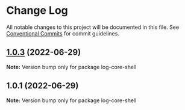 # Change Log

All notable changes to this project will be documented in this file.
See [Conventional Commits](https://conventionalcommits.org) for commit guidelines.

## [1.0.3](https://github.com/qkrdmstlr3/hello-lerna/compare/log-core-shell@1.0.1...log-core-shell@1.0.3) (2022-06-29)

**Note:** Version bump only for package log-core-shell





## 1.0.1 (2022-06-29)

**Note:** Version bump only for package log-core-shell
